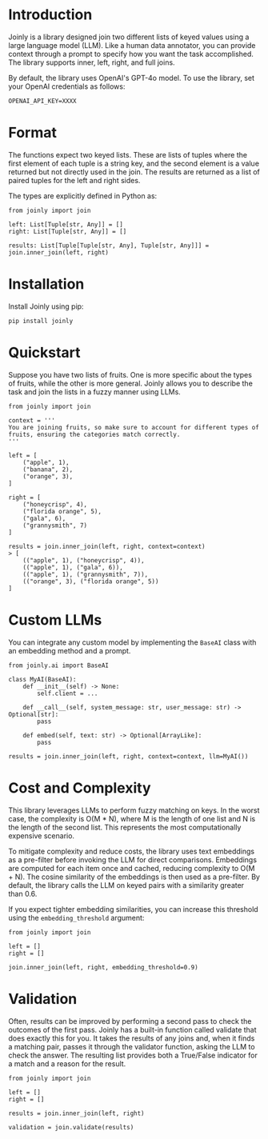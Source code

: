 # Introduction

Joinly is a library designed join two different lists of keyed values using a large language model (LLM). Like a human data annotator, you can provide context through a prompt to specify how you want the task accomplished. The library supports inner, left, right, and full joins.

By default, the library uses OpenAI's GPT-4o model. To use the library, set your OpenAI credentials as follows:

```
OPENAI_API_KEY=XXXX
```

# Format

The functions expect two keyed lists. These are lists of tuples where the first element of each tuple is a string key, and the second element is a value returned but not directly used in the join. The results are returned as a list of paired tuples for the left and right sides.

The types are explicitly defined in Python as:

```
from joinly import join

left: List[Tuple[str, Any]] = []
right: List[Tuple[str, Any]] = []

results: List[Tuple[Tuple[str, Any], Tuple[str, Any]]] = join.inner_join(left, right)
```

# Installation

Install Joinly using pip:

```
pip install joinly
```

# Quickstart

Suppose you have two lists of fruits. One is more specific about the types of fruits, while the other is more general. Joinly allows you to describe the task and join the lists in a fuzzy manner using LLMs.

```
from joinly import join

context = '''
You are joining fruits, so make sure to account for different types of fruits, ensuring the categories match correctly.
'''

left = [
    ("apple", 1),
    ("banana", 2),
    ("orange", 3),
]

right = [
    ("honeycrisp", 4),
    ("florida orange", 5),
    ("gala", 6),
    ("grannysmith", 7)
]

results = join.inner_join(left, right, context=context)
> [
    (("apple", 1), ("honeycrisp", 4)),
    (("apple", 1), ("gala", 6)),
    (("apple", 1), ("grannysmith", 7)),
    (("orange", 3), ("florida orange", 5))
]
```

# Custom LLMs

You can integrate any custom model by implementing the `BaseAI` class with an embedding method and a prompt.

```
from joinly.ai import BaseAI

class MyAI(BaseAI):
    def __init__(self) -> None:
        self.client = ...

    def __call__(self, system_message: str, user_message: str) -> Optional[str]:
        pass

    def embed(self, text: str) -> Optional[ArrayLike]:
        pass

results = join.inner_join(left, right, context=context, llm=MyAI())
```

# Cost and Complexity

This library leverages LLMs to perform fuzzy matching on keys. In the worst case, the complexity is O(M * N), where M is the length of one list and N is the length of the second list. This represents the most computationally expensive scenario.

To mitigate complexity and reduce costs, the library uses text embeddings as a pre-filter before invoking the LLM for direct comparisons. Embeddings are computed for each item once and cached, reducing complexity to O(M + N). The cosine similarity of the embeddings is then used as a pre-filter. By default, the library calls the LLM on keyed pairs with a similarity greater than 0.6.

If you expect tighter embedding similarities, you can increase this threshold using the `embedding_threshold` argument:

```
from joinly import join

left = []
right = []

join.inner_join(left, right, embedding_threshold=0.9)
```

# Validation

Often, results can be improved by performing a second pass to check the outcomes of the first pass. Joinly has a built-in function called validate that does exactly this for you. It takes the results of any joins and, when it finds a matching pair, passes it through the validator function, asking the LLM to check the answer. The resulting list provides both a True/False indicator for a match and a reason for the result.

```
from joinly import join

left = []
right = []

results = join.inner_join(left, right)

validation = join.validate(results)
```
